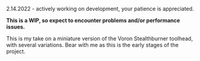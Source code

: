 2.14.2022 - actively working on development, your patience is appreciated. 

**This is a WIP, so expect to encounter problems and/or performance issues.** 

This is my take on a miniature version of the Voron Stealthburner toolhead, with several variations. Bear with me as this is the early stages of the project. 
